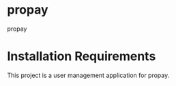 # propay
propay

# Installation Requirements
This project is a user management application for propay.

